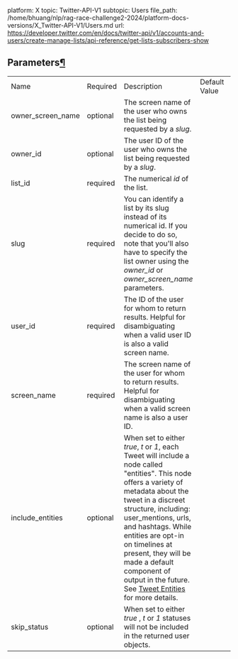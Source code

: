 platform: X
topic: Twitter-API-V1
subtopic: Users
file_path: /home/bhuang/nlp/rag-race-challenge2-2024/platform-docs-versions/X_Twitter-API-V1/Users.md
url: https://developer.twitter.com/en/docs/twitter-api/v1/accounts-and-users/create-manage-lists/api-reference/get-lists-subscribers-show


## Parameters[¶](#parameters "Permalink to this headline")

|     |     |     |     |     |
| --- | --- | --- | --- | --- |
| Name | Required | Description | Default Value | Example |
| owner\_screen\_name | optional | The screen name of the user who owns the list being requested by a _slug_. |     |     |
| owner\_id | optional | The user ID of the user who owns the list being requested by a _slug_. |     |     |
| list\_id | required | The numerical _id_ of the list. |     |     |
| slug | required | You can identify a list by its slug instead of its numerical id. If you decide to do so, note that you'll also have to specify the list owner using the _owner\_id_ or _owner\_screen\_name_ parameters. |     |     |
| user\_id | required | The ID of the user for whom to return results. Helpful for disambiguating when a valid user ID is also a valid screen name. |     |     |
| screen\_name | required | The screen name of the user for whom to return results. Helpful for disambiguating when a valid screen name is also a user ID. |     |     |
| include\_entities | optional | When set to either _true_, _t_ or _1_, each Tweet will include a node called "entities". This node offers a variety of metadata about the tweet in a discreet structure, including: user\_mentions, urls, and hashtags. While entities are opt-in on timelines at present, they will be made a default component of output in the future. See [Tweet Entities](https://developer.twitter.com/overview/api/tweets) for more details. |     |     |
| skip\_status | optional | When set to either _true_ , _t_ or _1_ statuses will not be included in the returned user objects. |     |     |